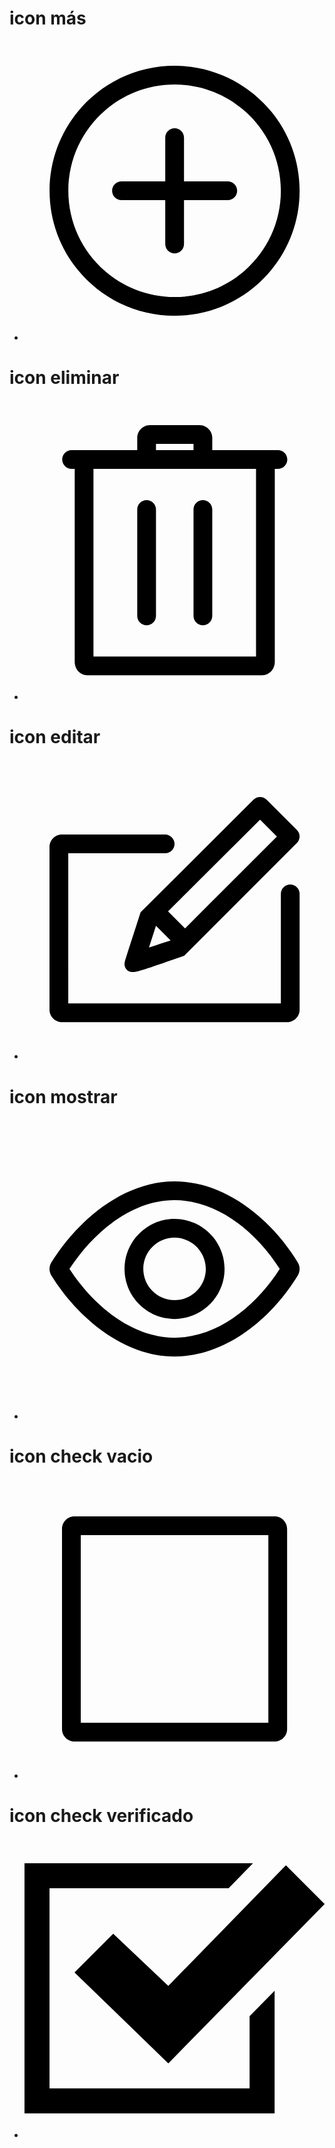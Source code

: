 # icon más
+ <svg class="my-auto w-14 h-14 hover:w-16 hover:h-16 fill-current text-blue-900" clip-rule="evenodd"
                fill-rule="evenodd" stroke-linejoin="round" stroke-miterlimit="2" viewBox="0 0 24 24"
                xmlns="http://www.w3.org/2000/svg">
                <path
                    d="m12.002 2c5.518 0 9.998 4.48 9.998 9.998 0 5.517-4.48 9.997-9.998 9.997-5.517 0-9.997-4.48-9.997-9.997 0-5.518 4.48-9.998 9.997-9.998zm0 1.5c-4.69 0-8.497 3.808-8.497 8.498s3.807 8.497 8.497 8.497 8.498-3.807 8.498-8.497-3.808-8.498-8.498-8.498zm-.747 7.75h-3.5c-.414 0-.75.336-.75.75s.336.75.75.75h3.5v3.5c0 .414.336.75.75.75s.75-.336.75-.75v-3.5h3.5c.414 0 .75-.336.75-.75s-.336-.75-.75-.75h-3.5v-3.5c0-.414-.336-.75-.75-.75s-.75.336-.75.75z"
                    fill-rule="nonzero" />
</svg>

# icon eliminar
 + <svg class="w-8 h-8 hover:w-9 hover:h-9 fill-current text-red-900" clip-rule="evenodd"
                                    fill-rule="evenodd" stroke-linejoin="round" stroke-miterlimit="2"
                                    viewBox="0 0 24 24" xmlns="http://www.w3.org/2000/svg">
                                    <path
                                        d="m4.015 5.494h-.253c-.413 0-.747-.335-.747-.747s.334-.747.747-.747h5.253v-1c0-.535.474-1 1-1h4c.526 0 1 .465 1 1v1h5.254c.412 0 .746.335.746.747s-.334.747-.746.747h-.254v15.435c0 .591-.448 1.071-1 1.071-2.873 0-11.127 0-14 0-.552 0-1-.48-1-1.071zm14.5 0h-13v15.006h13zm-4.25 2.506c-.414 0-.75.336-.75.75v8.5c0 .414.336.75.75.75s.75-.336.75-.75v-8.5c0-.414-.336-.75-.75-.75zm-4.5 0c-.414 0-.75.336-.75.75v8.5c0 .414.336.75.75.75s.75-.336.75-.75v-8.5c0-.414-.336-.75-.75-.75zm3.75-4v-.5h-3v.5z"
                                        fill-rule="nonzero" />
                                </svg>
                               
# icon editar
+ <svg class="w-8 h-8 hover:w-9 hover:h-9 fill-current text-blue-900" clip-rule="evenodd"
                                fill-rule="evenodd" stroke-linejoin="round" stroke-miterlimit="2" viewBox="0 0 24 24"
                                xmlns="http://www.w3.org/2000/svg">
                                <path
                                    d="m11.25 6c.398 0 .75.352.75.75 0 .414-.336.75-.75.75-1.505 0-7.75 0-7.75 0v12h17v-8.749c0-.414.336-.75.75-.75s.75.336.75.75v9.249c0 .621-.522 1-1 1h-18c-.48 0-1-.379-1-1v-13c0-.481.38-1 1-1zm1.521 9.689 9.012-9.012c.133-.133.217-.329.217-.532 0-.179-.065-.363-.218-.515l-2.423-2.415c-.143-.143-.333-.215-.522-.215s-.378.072-.523.215l-9.027 8.996c-.442 1.371-1.158 3.586-1.264 3.952-.126.433.198.834.572.834.41 0 .696-.099 4.176-1.308zm-2.258-2.392 1.17 1.171c-.704.232-1.274.418-1.729.566zm.968-1.154 7.356-7.331 1.347 1.342-7.346 7.347z"
                                    fill-rule="nonzero" />
                            </svg>
                            
# icon mostrar
 + <svg class="w-8 h-8 hover:w-9 hover:h-9 fill-current text-green-900" clip-rule="evenodd"
                                fill-rule="evenodd" stroke-linejoin="round" stroke-miterlimit="2" viewBox="0 0 24 24"
                                xmlns="http://www.w3.org/2000/svg">
                                <path
                                    d="m11.998 5c-4.078 0-7.742 3.093-9.853 6.483-.096.159-.145.338-.145.517s.048.358.144.517c2.112 3.39 5.776 6.483 9.854 6.483 4.143 0 7.796-3.09 9.864-6.493.092-.156.138-.332.138-.507s-.046-.351-.138-.507c-2.068-3.403-5.721-6.493-9.864-6.493zm8.413 7c-1.837 2.878-4.897 5.5-8.413 5.5-3.465 0-6.532-2.632-8.404-5.5 1.871-2.868 4.939-5.5 8.404-5.5 3.518 0 6.579 2.624 8.413 5.5zm-8.411-4c2.208 0 4 1.792 4 4s-1.792 4-4 4-4-1.792-4-4 1.792-4 4-4zm0 1.5c-1.38 0-2.5 1.12-2.5 2.5s1.12 2.5 2.5 2.5 2.5-1.12 2.5-2.5-1.12-2.5-2.5-2.5z"
                                    fill-rule="nonzero" />
                            </svg>
                            
# icon check vacio
+ <svg class="w-10 h-10 hover:w-12 hover:h-12  fill-current text-green-900" clip-rule="evenodd"
                        fill-rule="evenodd" stroke-linejoin="round" stroke-miterlimit="2" viewBox="0 0 24 24"
                        xmlns="http://www.w3.org/2000/svg">
                        <path
                            d="m21 4c0-.478-.379-1-1-1h-16c-.62 0-1 .519-1 1v16c0 .621.52 1 1 1h16c.478 0 1-.379 1-1zm-16.5.5h15v15h-15z"
                            fill-rule="nonzero" />
                    </svg>
                    
# icon check verificado
+ <svg class="w-10 h-10 hover:w-12 hover:h-12  fill-current text-green-900"
                        xmlns="http://www.w3.org/2000/svg" viewBox="0 0 24 24">
                        <path
                            d="M20 12.194v9.806h-20v-20h18.272l-1.951 2h-14.321v16h16v-5.768l2-2.038zm.904-10.027l-9.404 9.639-4.405-4.176-3.095 3.097 7.5 7.273 12.5-12.737-3.096-3.096z" />
                    </svg>
